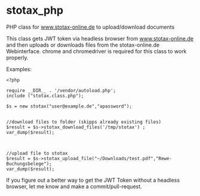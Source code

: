 # stotax_php
PHP class for www.stotax-online.de to upload/download documents

This class gets JWT token via headless browser from www.stotax-online.de and then uploads or downloads files from the stotax-online.de Webinterface. chrome and chromedriver is required for this class to work properly. 

Examples:

```
<?php

require __DIR__ . '/vendor/autoload.php';
include ("stotax.class.php");

$s = new stotax("user@example.de","apassword");


//download files to folder (skipps already existing files)
$result = $s->stotax_download_files('/tmp/stotax') ; 
var_dump($result);



//upload file to stotax
$result = $s->stotax_upload_file("~/Downloads/test.pdf","Rewe-Buchungsbelege");
var_dump($result);
```


If you figure out a better way to get the JWT Token without a headless browser, let me know and make a commit/pull-request.
